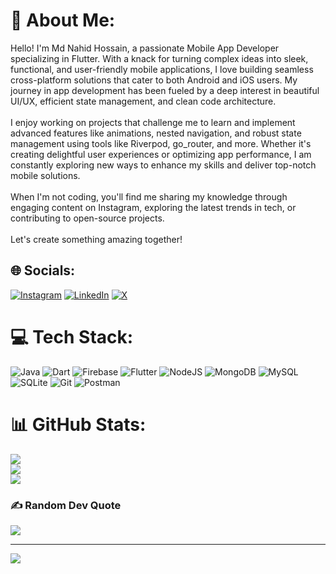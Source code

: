 # 💫 About Me:
Hello! I'm Md Nahid Hossain, a passionate Mobile App Developer specializing in Flutter. With a knack for turning complex ideas into sleek, functional, and user-friendly mobile applications, I love building seamless cross-platform solutions that cater to both Android and iOS users. My journey in app development has been fueled by a deep interest in beautiful UI/UX, efficient state management, and clean code architecture.<br><br>I enjoy working on projects that challenge me to learn and implement advanced features like animations, nested navigation, and robust state management using tools like Riverpod, go_router, and more. Whether it's creating delightful user experiences or optimizing app performance, I am constantly exploring new ways to enhance my skills and deliver top-notch mobile solutions.<br><br>When I'm not coding, you'll find me sharing my knowledge through engaging content on Instagram, exploring the latest trends in tech, or contributing to open-source projects.<br><br>Let's create something amazing together!


## 🌐 Socials:
[![Instagram](https://img.shields.io/badge/Instagram-%23E4405F.svg?logo=Instagram&logoColor=white)](https://instagram.com/flutter.nahid) [![LinkedIn](https://img.shields.io/badge/LinkedIn-%230077B5.svg?logo=linkedin&logoColor=white)](https://linkedin.com/in/md-nahid-hossain-628135108) [![X](https://img.shields.io/badge/X-black.svg?logo=X&logoColor=white)](https://x.com/thisisnahid78) 

# 💻 Tech Stack:
![Java](https://img.shields.io/badge/java-%23ED8B00.svg?style=plastic&logo=openjdk&logoColor=white) ![Dart](https://img.shields.io/badge/dart-%230175C2.svg?style=plastic&logo=dart&logoColor=white) ![Firebase](https://img.shields.io/badge/firebase-%23039BE5.svg?style=plastic&logo=firebase) ![Flutter](https://img.shields.io/badge/Flutter-%2302569B.svg?style=plastic&logo=Flutter&logoColor=white) ![NodeJS](https://img.shields.io/badge/node.js-6DA55F?style=plastic&logo=node.js&logoColor=white) ![MongoDB](https://img.shields.io/badge/MongoDB-%234ea94b.svg?style=plastic&logo=mongodb&logoColor=white) ![MySQL](https://img.shields.io/badge/mysql-4479A1.svg?style=plastic&logo=mysql&logoColor=white) ![SQLite](https://img.shields.io/badge/sqlite-%2307405e.svg?style=plastic&logo=sqlite&logoColor=white) ![Git](https://img.shields.io/badge/git-%23F05033.svg?style=plastic&logo=git&logoColor=white) ![Postman](https://img.shields.io/badge/Postman-FF6C37?style=plastic&logo=postman&logoColor=white)
# 📊 GitHub Stats:
![](https://github-readme-stats.vercel.app/api?username=nahidfullstackdev&theme=radical&hide_border=false&include_all_commits=false&count_private=false)<br/>
![](https://github-readme-streak-stats.herokuapp.com/?user=nahidfullstackdev&theme=radical&hide_border=false)<br/>
![](https://github-readme-stats.vercel.app/api/top-langs/?username=nahidfullstackdev&theme=radical&hide_border=false&include_all_commits=false&count_private=false&layout=compact)

### ✍️ Random Dev Quote
![](https://quotes-github-readme.vercel.app/api?type=horizontal&theme=radical)

---
[![](https://visitcount.itsvg.in/api?id=nahidfullstackdev&icon=0&color=0)](https://visitcount.itsvg.in)

<!-- Proudly created with GPRM ( https://gprm.itsvg.in ) -->
